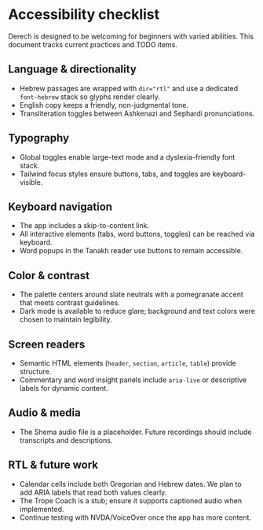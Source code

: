 # Accessibility checklist

Derech is designed to be welcoming for beginners with varied abilities. This document tracks current practices and TODO items.

## Language & directionality

* Hebrew passages are wrapped with `dir="rtl"` and use a dedicated `font-hebrew` stack so glyphs render clearly.
* English copy keeps a friendly, non-judgmental tone.
* Transliteration toggles between Ashkenazi and Sephardi pronunciations.

## Typography

* Global toggles enable large-text mode and a dyslexia-friendly font stack.
* Tailwind focus styles ensure buttons, tabs, and toggles are keyboard-visible.

## Keyboard navigation

* The app includes a skip-to-content link.
* All interactive elements (tabs, word buttons, toggles) can be reached via keyboard.
* Word popups in the Tanakh reader use buttons to remain accessible.

## Color & contrast

* The palette centers around slate neutrals with a pomegranate accent that meets contrast guidelines.
* Dark mode is available to reduce glare; background and text colors were chosen to maintain legibility.

## Screen readers

* Semantic HTML elements (`header`, `section`, `article`, `table`) provide structure.
* Commentary and word insight panels include `aria-live` or descriptive labels for dynamic content.

## Audio & media

* The Shema audio file is a placeholder. Future recordings should include transcripts and descriptions.

## RTL & future work

* Calendar cells include both Gregorian and Hebrew dates. We plan to add ARIA labels that read both values clearly.
* The Trope Coach is a stub; ensure it supports captioned audio when implemented.
* Continue testing with NVDA/VoiceOver once the app has more content.
